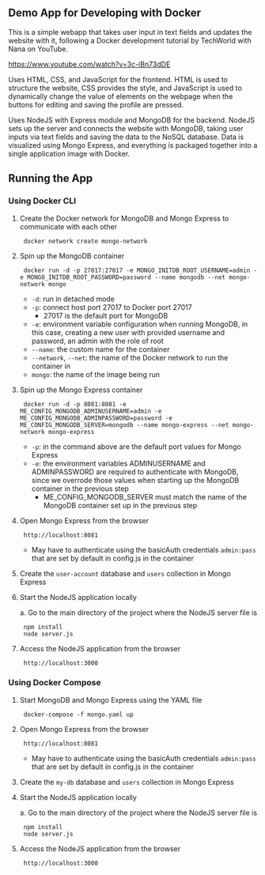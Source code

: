## Demo App for Developing with Docker

This is a simple webapp that takes user input in text fields and updates the website with it, following a Docker development tutorial by TechWorld with Nana on YouTube.

https://www.youtube.com/watch?v=3c-iBn73dDE

Uses HTML, CSS, and JavaScript for the frontend. HTML is used to structure the website, CSS provides the style, and JavaScript is used to dynamically change the value of elements on the webpage when the buttons for editing and saving the profile are pressed.

Uses NodeJS with Express module and MongoDB for the backend. NodeJS sets up the server and connects the website with MongoDB, taking user inputs via text fields and saving the data to the NoSQL database. Data is visualized using Mongo Express, and everything is packaged together into a single application image with Docker.

## Running the App

### Using Docker CLI

1. Create the Docker network for MongoDB and Mongo Express to communicate with each other

        docker network create mongo-network

2. Spin up the MongoDB container

        docker run -d -p 27017:27017 -e MONGO_INITDB_ROOT_USERNAME=admin -e MONGO_INITDB_ROOT_PASSWORD=password --name mongodb --net mongo-network mongo
    
    - `-d`: run in detached mode
    - `-p`: connect host port 27017 to Docker port 27017
        - 27017 is the default port for MongoDB
    - `-e`: environment variable configuration when running MongoDB, in this case, creating a new user with provided username and password, an admin with the role of root
    - `--name`: the custom name for the container
    - `--network`, `--net`: the name of the Docker network to run the container in
    - `mongo`: the name of the image being run

3. Spin up the Mongo Express container

        docker run -d -p 8081:8081 -e ME_CONFIG_MONGODB_ADMINUSERNAME=admin -e ME_CONFIG_MONGODB_ADMINPASSWORD=password -e ME_CONFIG_MONGODB_SERVER=mongodb --name mongo-express --net mongo-network mongo-express

    - `-p`: in the command above are the default port values for Mongo Express
    - `-e`: the environment variables ADMINUSERNAME and ADMINPASSWORD are required to authenticate with MongoDB, since we overrode those values when starting up the MongoDB container in the previous step
        - ME_CONFIG_MONGODB_SERVER must match the name of the MongoDB container set up in the previous step

4. Open Mongo Express from the browser

        http://localhost:8081

    - May have to authenticate using the basicAuth credentials `admin:pass` that are set by default in config.js in the container

5. Create the `user-account` database and `users` collection in Mongo Express

6. Start the NodeJS application locally
    
    a. Go to the main directory of the project where the NodeJS server file is
    
        npm install
        node server.js

7. Access the NodeJS application from the browser

        http://localhost:3000

### Using Docker Compose

1. Start MongoDB and Mongo Express using the YAML file

        docker-compose -f mongo.yaml up

2. Open Mongo Express from the browser

        http://localhost:8081

    - May have to authenticate using the basicAuth credentials `admin:pass` that are set by default in config.js in the container

3. Create the `my-db` database and `users` collection in Mongo Express

4. Start the NodeJS application locally
    
    a. Go to the main directory of the project where the NodeJS server file is
    
        npm install
        node server.js

7. Access the NodeJS application from the browser

        http://localhost:3000
